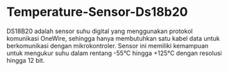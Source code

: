 # Temperature-Sensor-Ds18b20
DS18B20 adalah sensor suhu digital yang menggunakan protokol komunikasi OneWire, sehingga hanya membutuhkan satu kabel data untuk berkomunikasi dengan mikrokontroler. Sensor ini memiliki kemampuan untuk mengukur suhu dalam rentang -55°C hingga +125°C dengan resolusi hingga 12 bit. 
